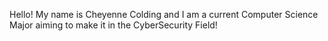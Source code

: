 
Hello! My name is Cheyenne Colding and I am a current Computer Science Major aiming to make it in the CyberSecurity Field! 
